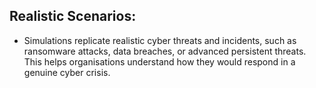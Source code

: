 ## Realistic Scenarios:
 - Simulations replicate realistic cyber threats and incidents, such as ransomware attacks, data breaches, or advanced persistent threats. This helps organisations understand how they would respond in a genuine
   cyber crisis.
